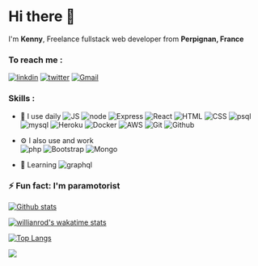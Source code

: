 # Hi there 👋

I'm **Kenny**, Freelance fullstack web developer from **Perpignan, France**

### To reach me :

[![linkdin](https://user-images.githubusercontent.com/81420460/181798261-1a404cb9-867b-42d8-a0ab-17912a296236.svg)](https://www.linkedin.com/in/kenny-caldieraro-18a861210)
[![twitter](https://user-images.githubusercontent.com/81420460/181799135-ed551eb8-42e5-4829-be9c-24a77586c34e.svg)](https://twitter.com/CaldieraroK)
[![Gmail](https://user-images.githubusercontent.com/81420460/181799504-d13c44dc-c966-4efb-a0ec-0bf554675dbd.svg)](mailto:contact@webplayground.fr)

### Skills :
  - 🚀 I use daily 
![JS](https://user-images.githubusercontent.com/81420460/181796463-746d7674-3deb-4a7b-8bb3-16f709462d92.svg)
![node](https://user-images.githubusercontent.com/81420460/181796502-499ab95a-7bc0-447d-a3df-c665dc218f24.svg)
![Express](https://user-images.githubusercontent.com/81420460/181802136-07e69dc8-24f0-4d6e-a69d-46f208042f6e.svg)
![React](https://user-images.githubusercontent.com/81420460/181796535-9e715fd4-cef5-4fec-b1fa-75596ea60742.svg)
![HTML](https://user-images.githubusercontent.com/81420460/181796551-f62fb0a6-2222-427e-8e9b-06e6faef6518.svg)
![CSS](https://user-images.githubusercontent.com/81420460/181796567-f289944f-0662-4ffa-a784-691c10fa6ba7.svg)
![psql](https://user-images.githubusercontent.com/81420460/181796626-1e4ab5df-f943-44a8-bb39-8f7e2c44d0c5.svg)
![mysql](https://user-images.githubusercontent.com/81420460/181796636-973b3e7a-6e17-4dc5-ab1a-e1cc85cee06f.svg)
![Heroku](https://user-images.githubusercontent.com/81420460/181796656-0a6f5479-a6cc-41ce-b773-9ee56c5e2ef8.svg)
![Docker](https://user-images.githubusercontent.com/81420460/181796701-a38602c8-9d59-4b03-a042-2379999d67b7.svg)
![AWS](https://user-images.githubusercontent.com/81420460/181796727-80ebce56-7a62-4fcb-bfd1-1298afdce163.svg)
![Git](https://user-images.githubusercontent.com/81420460/181796746-6a4be655-2ce3-4e99-b145-af7920e58e71.svg)
![Github](https://user-images.githubusercontent.com/81420460/181796762-edad55c7-38a5-48eb-912f-a2f32004e587.svg)

- ⚙️ I also use and work  
![php](https://user-images.githubusercontent.com/81420460/181802441-70ba14c1-09f1-4a97-be05-edd8c41dc814.svg)
![Bootstrap](https://user-images.githubusercontent.com/81420460/181796581-70deaa7a-b689-43d2-bfda-4a4391a92086.svg)
![Mongo](https://user-images.githubusercontent.com/81420460/181796598-51612a2a-dcaa-40f9-9875-d0dc9343f562.svg)

- 🌱 Learning
![graphql](https://user-images.githubusercontent.com/81420460/181802209-8dce4726-583b-4ae0-9cde-6e0c43022f5f.svg)

### ⚡️ Fun fact: I'm paramotorist
 
[![Github stats](https://github-readme-stats.vercel.app/api?username=kenny-caldieraro&count_private=true&show_icons=true&theme=tokyonight&hide_rank=false)](https://github.com/anuraghazra/github-readme-stats)

[![willianrod's wakatime stats](https://github-readme-stats.vercel.app/api/wakatime?username=kenny_caldieraro&theme=tokyonight)](https://github.com/anuraghazra/github-readme-stats)

[![Top Langs](https://github-readme-stats.vercel.app/api/top-langs/?username=kenny-caldieraro&theme=tokyonight&langs_count=7)](https://github.com/anuraghazra/github-readme-stats)


![](https://komarev.com/ghpvc/?username=kenny-caldieraro&color=blue)